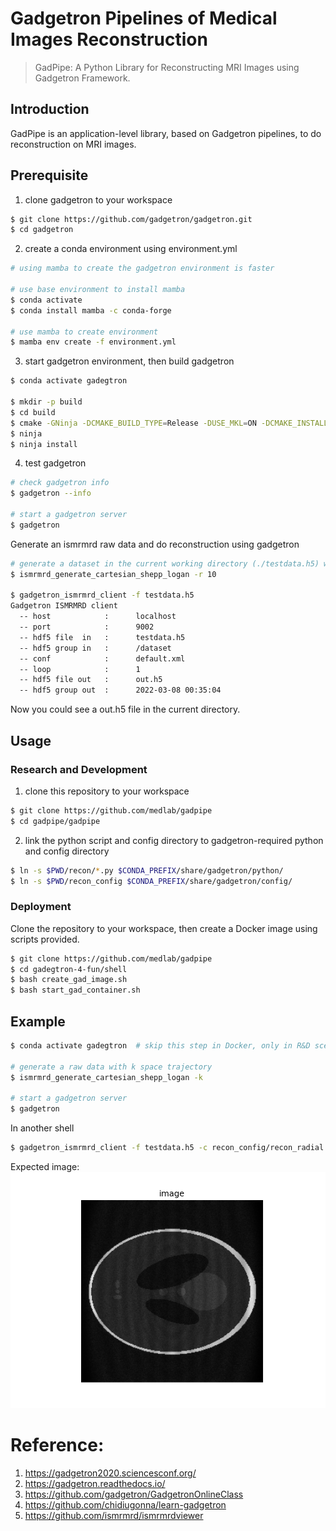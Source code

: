 # Gadgetron Pipelines of Medical Images Reconstruction

> GadPipe: A Python Library for Reconstructing MRI Images using Gadgetron Framework.

## Introduction

GadPipe is an application-level library, based on Gadgetron pipelines, to do reconstruction on MRI images.  

## Prerequisite
1. clone gadgetron to your workspace
```bash
$ git clone https://github.com/gadgetron/gadgetron.git
$ cd gadgetron
```
2. create a conda environment using environment.yml
```bash
# using mamba to create the gadgetron environment is faster

# use base environment to install mamba
$ conda activate
$ conda install mamba -c conda-forge

# use mamba to create environment
$ mamba env create -f environment.yml
```
3. start gadgetron environment, then build gadgetron
```bash
$ conda activate gadegtron

$ mkdir -p build
$ cd build
$ cmake -GNinja -DCMAKE_BUILD_TYPE=Release -DUSE_MKL=ON -DCMAKE_INSTALL_PREFIX=${CONDA_PREFIX} ../
$ ninja
$ ninja install
```
4. test gadgetron
```bash
# check gadgetron info
$ gadgetron --info

# start a gadgetron server
$ gadgetron
```

Generate an ismrmrd raw data and do reconstruction using gadgetron
```bash
# generate a dataset in the current working directory (./testdata.h5) with 8 coils and 10 repetitions.
$ ismrmrd_generate_cartesian_shepp_logan -r 10

$ gadgetron_ismrmrd_client -f testdata.h5
Gadgetron ISMRMRD client
  -- host            :      localhost
  -- port            :      9002
  -- hdf5 file  in   :      testdata.h5
  -- hdf5 group in   :      /dataset
  -- conf            :      default.xml
  -- loop            :      1
  -- hdf5 file out   :      out.h5
  -- hdf5 group out  :      2022-03-08 00:35:04
```
Now you could see a out.h5 file in the current directory.

## Usage

### Research and Development  

1. clone this repository to your workspace
```bash
$ git clone https://github.com/medlab/gadpipe
$ cd gadpipe/gadpipe
```
2. link the python script and config directory to gadgetron-required python and config directory
```bash
$ ln -s $PWD/recon/*.py $CONDA_PREFIX/share/gadgetron/python/
$ ln -s $PWD/recon_config $CONDA_PREFIX/share/gadgetron/config/
```

### Deployment  

Clone the repository to your workspace, then create a Docker image using scripts provided.
```bash
$ git clone https://github.com/medlab/gadpipe
$ cd gadegtron-4-fun/shell
$ bash create_gad_image.sh
$ bash start_gad_container.sh
```



## Example
```bash
$ conda activate gadegtron  # skip this step in Docker, only in R&D scenario

# generate a raw data with k space trajectory
$ ismrmrd_generate_cartesian_shepp_logan -k

# start a gadgetron server
$ gadgetron  
```   
  
In another shell  
```bash
$ gadgetron_ismrmrd_client -f testdata.h5 -c recon_config/recon_radial.xml
```  

Expected image:
![recon_example](fig/recon_example.png)  

# Reference:
1. https://gadgetron2020.sciencesconf.org/
2. https://gadgetron.readthedocs.io/
3. https://github.com/gadgetron/GadgetronOnlineClass
4. https://github.com/chidiugonna/learn-gadgetron
5. https://github.com/ismrmrd/ismrmrdviewer
